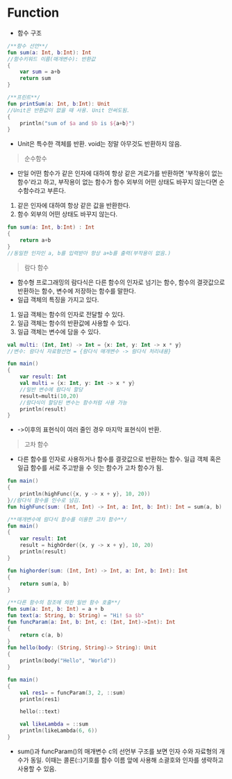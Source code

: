 Function
========
- 함수 구조
```kt
/**함수 선언**/
fun sum(a: Int, b:Int): Int 
//함수키워드 이름(매개변수): 반환값
{
    var sum = a+b
    return sum
}

/**프린트**/
fun printSum(a: Int, b:Int): Unit
//Unit은 반환값이 없을 때 사용. Unit 안써도됨.
{
    println("sum of $a and $b is ${a+b}")
}
```
- Unit은 특수한 객체를 반환. void는 정말 아무것도 반환하지 않음.


> 순수함수
- 만일 어떤 함수가 같은 인자에 대하여 항상 같은 겨로가를 반환하면 '부작용이 없는 함수'라고 하고, 부작용이 없는 함수가 함수 외부의 어떤 상태도 바꾸지 않는다면 순수함수라고 부른다.
1. 같은 인자에 대하여 항상 같은 값을 반환한다.
2. 함수 외부의 어떤 상태도 바꾸지 않는다.
```kt
fun sum(a: Int, b:Int) : Int
{
    return a+b
}
//동일한 인자인 a, b를 입력받아 항상 a+b를 출력(부작용이 없음.)
```

> 람다 함수
- 함수형 프로그래밍의 람다식은 다른 함수의 인자로 넘기는 함수, 함수의 결괏값으로 반환하는 함수, 변수에 저장하는 함수를 말한다.
- 일급 객체의 특징을 가지고 있다.
1. 일급 객체는 함수의 인자로 전달할 수 있다.
2. 일급 객체는 함수의 반환값에 사용할 수 있다.
3. 일급 객체는 변수에 담을 수 있다.
```kt
val multi: (Int, Int) -> Int = {x: Int, y: Int -> x * y}
//변수: 람다식 자료형선언 = {람다식 매개변수 -> 람다식 처리내용}
```
```kt
fun main()
{
    var result: Int
    val multi = {x: Int, y: Int -> x * y}
    //일반 변수에 람다식 할당
    result=multi(10,20)
    //람다식이 할당된 변수는 함수처럼 사용 가능
    println(result)
}
```
- ->이후의 표현식이 여러 줄인 경우 마지막 표현식이 반환.
> 고차 함수
- 다른 함수를 인자로 사용하거나 함수를 결괏값으로 반환하는 함수. 일급 객체 혹은 일급 함수를 서로 주고받을 수 잇는 함수가 고차 함수가 됨.
```kt
fun main()
{
    println(highFunc({x, y -> x + y}, 10, 20))
}//람다식 함수를 인수로 넘김.
fun highFunc(sum: (Int, Int) -> Int, a: Int, b: Int): Int = sum(a, b)
```
```kt
/**매개변수에 람다식 함수를 이용한 고차 함수**/
fun main()
{
    var result: Int
    result = highOrder({x, y -> x + y}, 10, 20)
    println(result)
}

fun highorder(sum: (Int, Int) -> Int, a: Int, b: Int): Int
{
    return sum(a, b)
}
```

```kt
/**다른 함수의 참조에 의한 일반 함수 호출**/
fun sum(a: Int, b: Int) = a + b
fun text(a: String, b: String) = "Hi! $a $b"
fun funcParam(a: Int, b: Int, c: (Int, Int)->Int): Int
{
    return c(a, b)
}
fun hello(body: (String, String)-> String): Unit
{
    println(body("Hello", "World"))
}

fun main()
{
    val res1= = funcParam(3, 2, ::sum)
    println(res1)

    hello(::text)

    val likeLambda = ::sum
    println(likeLambda(6, 6))
}
```
- sum()과 funcParam()의 매개변수 c의 선언부 구조를 보면 인자 수와 자료형의 개수가 동일. 이때는 콜론(::)기호를 함수 이름 앞에 사용해 소괄호와 인자를 생략하고 사용할 수 있음.
